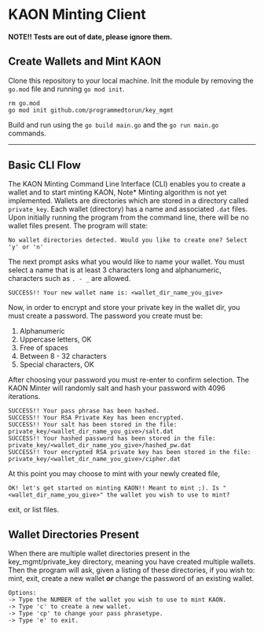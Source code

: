 # KAON Minting Client


#### NOTE!! Tests are out of date, please ignore them.


Create Wallets and Mint KAON
----------------------------


Clone this repository to your local machine. Init the module by removing the `go.mod` file
and running `go mod init`.


```
rm go.mod
go mod init github.com/programmedtorun/key_mgmt
```


Build and run using the `go build main.go` 
and the `go run main.go` commands. 


----


Basic CLI Flow
--------------


The KAON Minting Command Line Interface (CLI) enables you to create a wallet and to start
minting KAON, Note* Minting algorithm is not yet implemented. Wallets are directories which 
are stored in a directory called `private_key`. Each wallet (directory) has a name and 
associated `.dat` files. Upon initially running the program from the command line, 
there will be no wallet files present. The program will state:


```
No wallet directories detected. Would you like to create one? Select 'y' or 'n'
```


The next prompt asks what you would like to name your wallet. You
must select a name that is at least 3 characters long and alphanumeric, characters
such as `. - _` are allowed. 


```
SUCCESS!! Your new wallet name is: <wallet_dir_name_you_give>
```


Now, in order to encrypt and store your private key in the wallet dir, you must 
create a password. The password you create must be:


1. Alphanumeric
2. Uppercase letters, OK
3. Free of spaces
4. Between 8 - 32 characters
5. Special characters, OK


After choosing your password you must re-enter to confirm selection. The KAON
Minter will randomly salt and hash your password with 4096 iterations. 


```
SUCCESS!! Your pass phrase has been hashed.
SUCCESS!! Your RSA Private Key has been encrypted.
SUCCESS!! Your salt has been stored in the file: private_key/<wallet_dir_name_you_give>/salt.dat
SUCCESS!! Your hashed password has been stored in the file: private_key/<wallet_dir_name_you_give>/hashed_pw.dat
SUCCESS!! Your encrypted RSA private key has been stored in the file: private_key/<wallet_dir_name_you_give>/cipher.dat
```


At this point you may choose to mint with your newly created file, 

```
OK! let's get started on minting KAON!! Meant to mint ;). Is "<wallet_dir_name_you_give>" the wallet you wish to use to mint?
``` 
exit, or list files. 


Wallet Directories Present
-------------------------


When there are multiple wallet directories present in the key_mgmt/private_key directory, 
meaning you have created multiple wallets. Then the program will ask, given a listing of 
these directories, if you wish to: mint, exit, create a new wallet **_or_** change the password
of an existing wallet.  


```
Options:
-> Type the NUMBER of the wallet you wish to use to mint KAON.
-> Type 'c' to create a new wallet.
-> Type 'cp' to change your pass phrasetype.
-> Type 'e' to exit.
```
